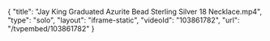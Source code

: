 {
    "title": "Jay King Graduated Azurite Bead Sterling Silver 18 Necklace.mp4",
    "type": "solo",
    "layout": "iframe-static",
    "videoId": "103861782",
    "url": "\/tvpembed\/103861782"
}
